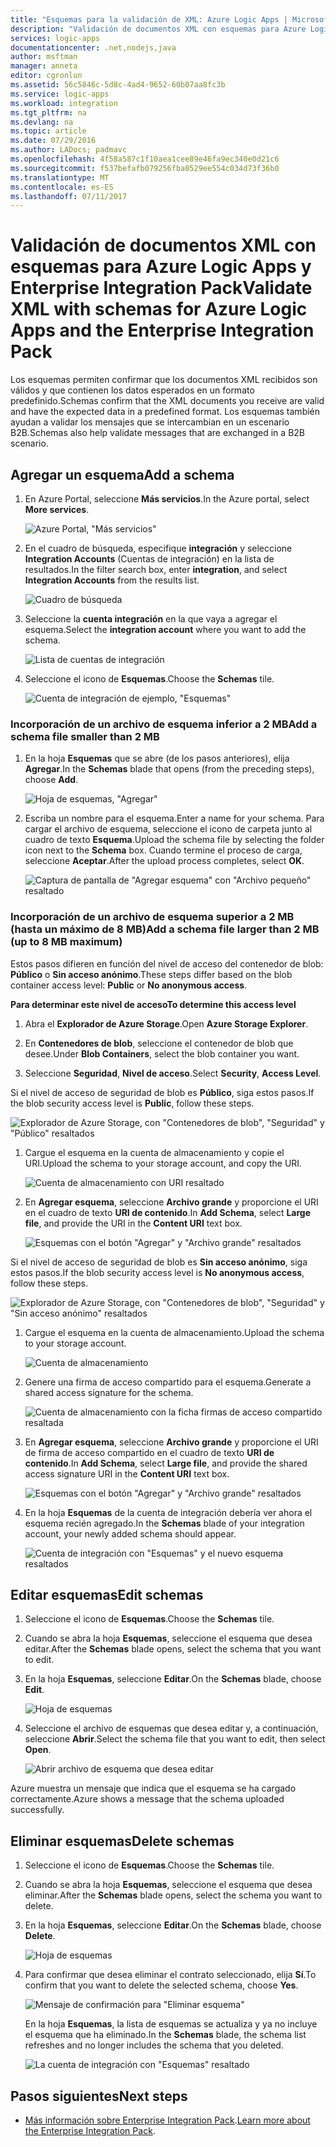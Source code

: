 ```yaml
---
title: "Esquemas para la validación de XML: Azure Logic Apps | Microsoft Docs"
description: "Validación de documentos XML con esquemas para Azure Logic Apps y Enterprise Integration Pack"
services: logic-apps
documentationcenter: .net,nodejs,java
author: msftman
manager: anneta
editor: cgronlun
ms.assetid: 56c5846c-5d8c-4ad4-9652-60b07aa8fc3b
ms.service: logic-apps
ms.workload: integration
ms.tgt_pltfrm: na
ms.devlang: na
ms.topic: article
ms.date: 07/29/2016
ms.author: LADocs; padmavc
ms.openlocfilehash: 4f58a587c1f10aea1cee89e46fa9ec340e0d21c6
ms.sourcegitcommit: f537befafb079256fba0529ee554c034d73f36b0
ms.translationtype: MT
ms.contentlocale: es-ES
ms.lasthandoff: 07/11/2017
---
```

# <a name="validate-xml-with-schemas-for-azure-logic-apps-and-the-enterprise-integration-pack"></a><span data-ttu-id="be1ef-103">Validación de documentos XML con esquemas para Azure Logic Apps y Enterprise Integration Pack</span><span class="sxs-lookup"><span data-stu-id="be1ef-103">Validate XML with schemas for Azure Logic Apps and the Enterprise Integration Pack</span></span>

<span data-ttu-id="be1ef-104">Los esquemas permiten confirmar que los documentos XML recibidos son válidos y que contienen los datos esperados en un formato predefinido.</span><span class="sxs-lookup"><span data-stu-id="be1ef-104">Schemas confirm that the XML documents you receive are valid and have the expected data in a predefined format.</span></span> <span data-ttu-id="be1ef-105">Los esquemas también ayudan a validar los mensajes que se intercambian en un escenario B2B.</span><span class="sxs-lookup"><span data-stu-id="be1ef-105">Schemas also help validate messages that are exchanged in a B2B scenario.</span></span>

## <a name="add-a-schema"></a><span data-ttu-id="be1ef-106">Agregar un esquema</span><span class="sxs-lookup"><span data-stu-id="be1ef-106">Add a schema</span></span>

1. <span data-ttu-id="be1ef-107">En Azure Portal, seleccione **Más servicios**.</span><span class="sxs-lookup"><span data-stu-id="be1ef-107">In the Azure portal, select **More services**.</span></span>

    ![Azure Portal, "Más servicios"](media/logic-apps-enterprise-integration-schemas/overview-11.png)

2. <span data-ttu-id="be1ef-109">En el cuadro de búsqueda, especifique **integración** y seleccione **Integration Accounts** (Cuentas de integración) en la lista de resultados.</span><span class="sxs-lookup"><span data-stu-id="be1ef-109">In the filter search box, enter **integration**, and select **Integration Accounts** from the results list.</span></span>

    ![Cuadro de búsqueda](media/logic-apps-enterprise-integration-schemas/overview-21.png)

3. <span data-ttu-id="be1ef-111">Seleccione la **cuenta integración** en la que vaya a agregar el esquema.</span><span class="sxs-lookup"><span data-stu-id="be1ef-111">Select the **integration account** where you want to add the schema.</span></span>

    ![Lista de cuentas de integración](media/logic-apps-enterprise-integration-schemas/overview-31.png)

4. <span data-ttu-id="be1ef-113">Seleccione el icono de **Esquemas**.</span><span class="sxs-lookup"><span data-stu-id="be1ef-113">Choose the **Schemas** tile.</span></span>

    ![Cuenta de integración de ejemplo, "Esquemas"](media/logic-apps-enterprise-integration-schemas/schema-11.png)

### <a name="add-a-schema-file-smaller-than-2-mb"></a><span data-ttu-id="be1ef-115">Incorporación de un archivo de esquema inferior a 2 MB</span><span class="sxs-lookup"><span data-stu-id="be1ef-115">Add a schema file smaller than 2 MB</span></span>

1. <span data-ttu-id="be1ef-116">En la hoja **Esquemas** que se abre (de los pasos anteriores), elija **Agregar**.</span><span class="sxs-lookup"><span data-stu-id="be1ef-116">In the **Schemas** blade that opens (from the preceding steps), choose **Add**.</span></span>

    ![Hoja de esquemas, "Agregar"](media/logic-apps-enterprise-integration-schemas/schema-21.png)

2. <span data-ttu-id="be1ef-118">Escriba un nombre para el esquema.</span><span class="sxs-lookup"><span data-stu-id="be1ef-118">Enter a name for your schema.</span></span> <span data-ttu-id="be1ef-119">Para cargar el archivo de esquema, seleccione el icono de carpeta junto al cuadro de texto **Esquema**.</span><span class="sxs-lookup"><span data-stu-id="be1ef-119">Upload the schema file by selecting the folder icon next to the **Schema** box.</span></span> <span data-ttu-id="be1ef-120">Cuando termine el proceso de carga, seleccione **Aceptar**.</span><span class="sxs-lookup"><span data-stu-id="be1ef-120">After the upload process completes, select **OK**.</span></span>

    ![Captura de pantalla de "Agregar esquema" con "Archivo pequeño" resaltado](media/logic-apps-enterprise-integration-schemas/schema-31.png)

### <a name="add-a-schema-file-larger-than-2-mb-up-to-8-mb-maximum"></a><span data-ttu-id="be1ef-122">Incorporación de un archivo de esquema superior a 2 MB (hasta un máximo de 8 MB)</span><span class="sxs-lookup"><span data-stu-id="be1ef-122">Add a schema file larger than 2 MB (up to 8 MB maximum)</span></span>

<span data-ttu-id="be1ef-123">Estos pasos difieren en función del nivel de acceso del contenedor de blob: **Público** o **Sin acceso anónimo**.</span><span class="sxs-lookup"><span data-stu-id="be1ef-123">These steps differ based on the blob container access level: **Public** or **No anonymous access**.</span></span>

<span data-ttu-id="be1ef-124">**Para determinar este nivel de acceso**</span><span class="sxs-lookup"><span data-stu-id="be1ef-124">**To determine this access level**</span></span>

1.  <span data-ttu-id="be1ef-125">Abra el **Explorador de Azure Storage**.</span><span class="sxs-lookup"><span data-stu-id="be1ef-125">Open **Azure Storage Explorer**.</span></span> 

2.  <span data-ttu-id="be1ef-126">En **Contenedores de blob**, seleccione el contenedor de blob que desee.</span><span class="sxs-lookup"><span data-stu-id="be1ef-126">Under **Blob Containers**, select the blob container you want.</span></span> 

3.  <span data-ttu-id="be1ef-127">Seleccione **Seguridad**, **Nivel de acceso**.</span><span class="sxs-lookup"><span data-stu-id="be1ef-127">Select **Security**, **Access Level**.</span></span>

<span data-ttu-id="be1ef-128">Si el nivel de acceso de seguridad de blob es **Público**, siga estos pasos.</span><span class="sxs-lookup"><span data-stu-id="be1ef-128">If the blob security access level is **Public**, follow these steps.</span></span>

![Explorador de Azure Storage, con "Contenedores de blob", "Seguridad" y "Público" resaltados](media/logic-apps-enterprise-integration-schemas/blob-public.png)

1. <span data-ttu-id="be1ef-130">Cargue el esquema en la cuenta de almacenamiento y copie el URI.</span><span class="sxs-lookup"><span data-stu-id="be1ef-130">Upload the schema to your storage account, and copy the URI.</span></span>

    ![Cuenta de almacenamiento con URI resaltado](media/logic-apps-enterprise-integration-schemas/schema-blob.png)

2. <span data-ttu-id="be1ef-132">En **Agregar esquema**, seleccione **Archivo grande** y proporcione el URI en el cuadro de texto **URI de contenido**.</span><span class="sxs-lookup"><span data-stu-id="be1ef-132">In **Add Schema**, select **Large file**, and provide the URI in the **Content URI** text box.</span></span>

    ![Esquemas con el botón "Agregar" y "Archivo grande" resaltados](media/logic-apps-enterprise-integration-schemas/schema-largefile.png)

<span data-ttu-id="be1ef-134">Si el nivel de acceso de seguridad de blob es **Sin acceso anónimo**, siga estos pasos.</span><span class="sxs-lookup"><span data-stu-id="be1ef-134">If the blob security access level is **No anonymous access**, follow these steps.</span></span>

![Explorador de Azure Storage, con "Contenedores de blob", "Seguridad" y "Sin acceso anónimo" resaltados](media/logic-apps-enterprise-integration-schemas/blob-1.png)

1. <span data-ttu-id="be1ef-136">Cargue el esquema en la cuenta de almacenamiento.</span><span class="sxs-lookup"><span data-stu-id="be1ef-136">Upload the schema to your storage account.</span></span>

    ![Cuenta de almacenamiento](media/logic-apps-enterprise-integration-schemas/blob-3.png)

2. <span data-ttu-id="be1ef-138">Genere una firma de acceso compartido para el esquema.</span><span class="sxs-lookup"><span data-stu-id="be1ef-138">Generate a shared access signature for the schema.</span></span>

    ![Cuenta de almacenamiento con la ficha firmas de acceso compartido resaltada](media/logic-apps-enterprise-integration-schemas/blob-2.png)

3. <span data-ttu-id="be1ef-140">En **Agregar esquema**, seleccione **Archivo grande** y proporcione el URI de firma de acceso compartido en el cuadro de texto **URI de contenido**.</span><span class="sxs-lookup"><span data-stu-id="be1ef-140">In **Add Schema**, select **Large file**, and provide the shared access signature URI in the **Content URI** text box.</span></span>

    ![Esquemas con el botón "Agregar" y "Archivo grande" resaltados](media/logic-apps-enterprise-integration-schemas/schema-largefile.png)

4. <span data-ttu-id="be1ef-142">En la hoja **Esquemas** de la cuenta de integración debería ver ahora el esquema recién agregado.</span><span class="sxs-lookup"><span data-stu-id="be1ef-142">In the **Schemas** blade of your integration account, your newly added schema should appear.</span></span>

    ![Cuenta de integración con "Esquemas" y el nuevo esquema resaltados](media/logic-apps-enterprise-integration-schemas/schema-41.png)

## <a name="edit-schemas"></a><span data-ttu-id="be1ef-144">Editar esquemas</span><span class="sxs-lookup"><span data-stu-id="be1ef-144">Edit schemas</span></span>

1. <span data-ttu-id="be1ef-145">Seleccione el icono de **Esquemas**.</span><span class="sxs-lookup"><span data-stu-id="be1ef-145">Choose the **Schemas** tile.</span></span>

2. <span data-ttu-id="be1ef-146">Cuando se abra la hoja **Esquemas**, seleccione el esquema que desea editar.</span><span class="sxs-lookup"><span data-stu-id="be1ef-146">After the **Schemas** blade opens, select the schema that you want to edit.</span></span>

3. <span data-ttu-id="be1ef-147">En la hoja **Esquemas**, seleccione **Editar**.</span><span class="sxs-lookup"><span data-stu-id="be1ef-147">On the **Schemas** blade, choose **Edit**.</span></span>

    ![Hoja de esquemas](media/logic-apps-enterprise-integration-schemas/edit-12.png)

4. <span data-ttu-id="be1ef-149">Seleccione el archivo de esquemas que desea editar y, a continuación, seleccione **Abrir**.</span><span class="sxs-lookup"><span data-stu-id="be1ef-149">Select the schema file that you want to edit, then select **Open**.</span></span>

    ![Abrir archivo de esquema que desea editar](media/logic-apps-enterprise-integration-schemas/edit-31.png)

<span data-ttu-id="be1ef-151">Azure muestra un mensaje que indica que el esquema se ha cargado correctamente.</span><span class="sxs-lookup"><span data-stu-id="be1ef-151">Azure shows a message that the schema uploaded successfully.</span></span>

## <a name="delete-schemas"></a><span data-ttu-id="be1ef-152">Eliminar esquemas</span><span class="sxs-lookup"><span data-stu-id="be1ef-152">Delete schemas</span></span>

1. <span data-ttu-id="be1ef-153">Seleccione el icono de **Esquemas**.</span><span class="sxs-lookup"><span data-stu-id="be1ef-153">Choose the **Schemas** tile.</span></span>

2. <span data-ttu-id="be1ef-154">Cuando se abra la hoja **Esquemas**, seleccione el esquema que desea eliminar.</span><span class="sxs-lookup"><span data-stu-id="be1ef-154">After the **Schemas** blade opens, select the schema you want to delete.</span></span>

3. <span data-ttu-id="be1ef-155">En la hoja **Esquemas**, seleccione **Editar**.</span><span class="sxs-lookup"><span data-stu-id="be1ef-155">On the **Schemas** blade, choose **Delete**.</span></span>

    ![Hoja de esquemas](media/logic-apps-enterprise-integration-schemas/delete-12.png)

4. <span data-ttu-id="be1ef-157">Para confirmar que desea eliminar el contrato seleccionado, elija **Sí**.</span><span class="sxs-lookup"><span data-stu-id="be1ef-157">To confirm that you want to delete the selected schema, choose **Yes**.</span></span>

    ![Mensaje de confirmación para "Eliminar esquema"](media/logic-apps-enterprise-integration-schemas/delete-21.png)

    <span data-ttu-id="be1ef-159">En la hoja **Esquemas**, la lista de esquemas se actualiza y ya no incluye el esquema que ha eliminado.</span><span class="sxs-lookup"><span data-stu-id="be1ef-159">In the **Schemas** blade, the schema list refreshes  and no longer includes the schema that you deleted.</span></span>

    ![La cuenta de integración con "Esquemas" resaltado](media/logic-apps-enterprise-integration-schemas/delete-31.png)

## <a name="next-steps"></a><span data-ttu-id="be1ef-161">Pasos siguientes</span><span class="sxs-lookup"><span data-stu-id="be1ef-161">Next steps</span></span>
* <span data-ttu-id="be1ef-162">[Más información sobre Enterprise Integration Pack](logic-apps-enterprise-integration-overview.md "Información sobre Enterprise Integration Pack").</span><span class="sxs-lookup"><span data-stu-id="be1ef-162">[Learn more about the Enterprise Integration Pack](logic-apps-enterprise-integration-overview.md "Learn about the enterprise integration pack").</span></span>  

